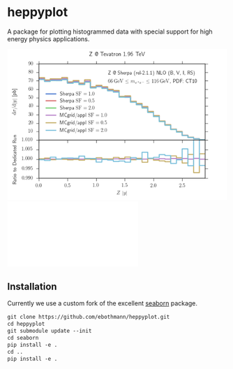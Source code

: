 # heppyplot
A package for plotting histogrammed data with special support for high energy physics applications.

![Scale variation example](examples/scales/scales.png)
![PDF variation example](examples/pdf/H_pT_nojet_j30.pdf)

## Installation

Currently we use a custom fork of the excellent [seaborn](http://stanford.edu/~mwaskom/software/seaborn/) package.
```
git clone https://github.com/ebothmann/heppyplot.git
cd heppyplot
git submodule update --init
cd seaborn
pip install -e .
cd ..
pip install -e .
```
